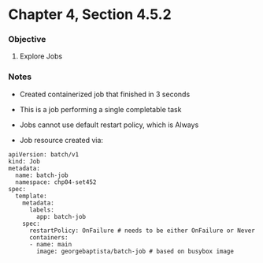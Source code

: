 # Chapter 4, Section 4.5.2

### Objective
1. Explore Jobs

### Notes

- Created containerized job that finished in 3 seconds

- This is a job performing a single completable task

- Jobs cannot use default restart policy, which is Always

- Job resource created via:
```
apiVersion: batch/v1
kind: Job
metadata:
  name: batch-job
  namespace: chp04-set452
spec:
  template:
    metadata:
      labels:
        app: batch-job
    spec:
      restartPolicy: OnFailure # needs to be either OnFailure or Never
      containers:
      - name: main
        image: georgebaptista/batch-job # based on busybox image
```
